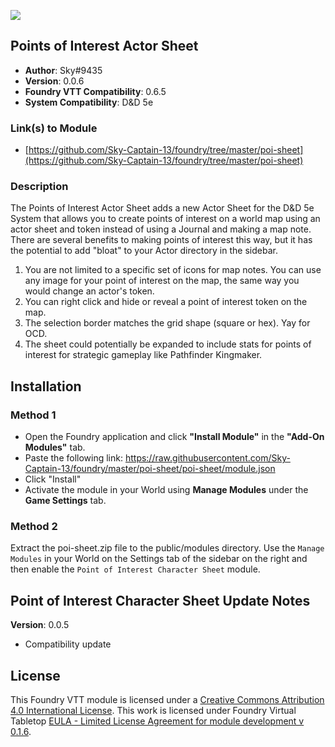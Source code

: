 ![](https://img.shields.io/badge/Foundry-v0.6.0-informational)

## Points of Interest Actor Sheet

* **Author**: Sky#9435
* **Version**: 0.0.6
* **Foundry VTT Compatibility**: 0.6.5
* **System Compatibility**: D&D 5e

### Link(s) to Module
* [https://github.com/Sky-Captain-13/foundry/tree/master/poi-sheet](https://github.com/Sky-Captain-13/foundry/tree/master/poi-sheet)

### Description
The Points of Interest Actor Sheet adds a new Actor Sheet for the D&D 5e System that allows you to create points of interest on a world map using an actor sheet and token instead of using a Journal and making a map note. There are several benefits to making points of interest this way, but it has the potential to add "bloat" to your Actor directory in the sidebar.

1. You are not limited to a specific set of icons for map notes. You can use any image for your point of interest on the map, the same way you would change an actor's token.
2. You can right click and hide or reveal a point of interest token on the map.
3. The selection border matches the grid shape (square or hex). Yay for OCD.
4. The sheet could potentially be expanded to include stats for points of interest for strategic gameplay like Pathfinder Kingmaker.

## Installation
### Method 1
* Open the Foundry application and click **"Install Module"** in the **"Add-On Modules"** tab.
* Paste the following link: https://raw.githubusercontent.com/Sky-Captain-13/foundry/master/poi-sheet/poi-sheet/module.json
* Click "Install"
* Activate the module in your World using **Manage Modules** under the **Game Settings** tab.

### Method 2
Extract the poi-sheet.zip file to the public/modules directory. Use the `Manage Modules` in your World on the Settings tab of the sidebar on the right and then enable the `Point of Interest Character Sheet` module.

## Point of Interest Character Sheet Update Notes
**Version**: 0.0.5
* Compatibility update

## License
This Foundry VTT module is licensed under a [Creative Commons Attribution 4.0 International License](http://creativecommons.org/licenses/by/4.0/).
This work is licensed under Foundry Virtual Tabletop [EULA - Limited License Agreement for module development v 0.1.6](http://foundryvtt.com/pages/license.html).
